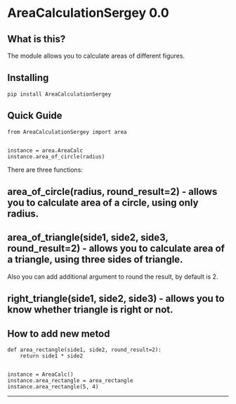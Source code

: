 # AreaCalculationSergey 0.0

## What is this?

The module allows you to calculate areas of different figures.

## Installing
```
pip install AreaCalculationSergey
```
## Quick Guide

```
from AreaCalculationSergey import area


instance = area.AreaCalc
instance.area_of_circle(radius)
```

There are three functions:

## area_of_circle(radius, round_result=2) - allows you to calculate area of a circle, using only radius.

## area_of_triangle(side1, side2, side3, round_result=2) - allows you to calculate area of a triangle, using three sides of triangle.

Also you can add additional argument to round the result, by default is 2.

## right_triangle(side1, side2, side3) - allows you to know whether triangle is right or not.

## How to add new metod

```
def area_rectangle(side1, side2, round_result=2):
    return side1 * side2


instance = AreaCalc()
instance.area_rectangle = area_rectangle
instance.area_rectangle(5, 4)
```

---



